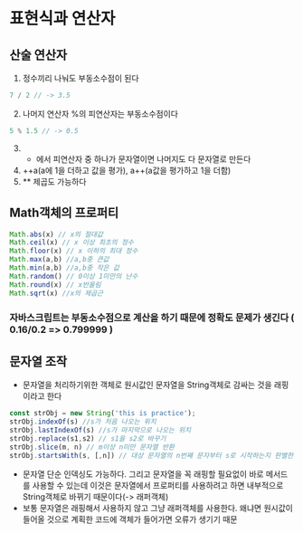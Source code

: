 # 표현식과 연산자

## 산술 연산자
1. 정수끼리 나눠도 부동소수점이 된다    
```javascript
7 / 2 // -> 3.5
```
2. 나머지 연산자 %의 피연산자는 부동소수점이다   
```javascript
5 % 1.5 // -> 0.5
```
3. + 에서 피연산자 중 하나가 문자열이면 나머지도 다 문자열로 만든다   
4. ++a(a에 1을 더하고 값을 평가), a++(a값을 평가하고 1을 더함)   
5. ** 제곱도 가능하다   

## Math객체의 프로퍼티
```javascript
Math.abs(x) // x의 절대값
Math.ceil(x) // x 이상 최초의 정수
Math.floor(x) // x 이하의 최대 정수
Math.max(a,b) //a,b중 큰값
Math.min(a,b) //a,b중 작은 값
Math.random() // 0이상 1미만의 난수
Math.round(x) // x반올림
Math.sqrt(x) //x의 제곱근
```

### 자바스크립트는 부동소수점으로 계산을 하기 때문에 정확도 문제가 생긴다 ( 0.16/0.2 => 0.799999 )

## 문자열 조작
- 문자열을 처리하기위한 객체로 원시값인 문자열을 String객체로 감싸는 것을 래핑이라고 한다   
```javascript
const strObj = new String('this is practice');
strObj.indexOf(s) //s가 처음 나오는 위치
strObj.lastIndexOf(s) //s가 마지막으로 나오는 위치
strObj.replace(s1,s2) // s1을 s2로 바꾸기
strObj.slice(m, n) // m이상 n미만 문자열 반환
strObj.startsWith(s, [,n]) // 대상 문자열의 n번째 문자부터 s로 시작하는지 판별한 논리값 리턴
```
- 문자열 단순 인덱싱도 가능하다. 그리고 문자열을 꼭 래핑할 필요없이 바로 메서드를 사용할 수 있는데 이것은 문자열에서 프로퍼티를 사용하려고 하면 내부적으로 String객체로 바뀌기 때문이다(-> 래퍼객체)   
- 보통 문자열은 래핑해서 사용하지 않고 그냥 래퍼객체를 사용한다. 왜냐면 원시값이 들어올 것으로 계획한 코드에 객체가 들어가면 오류가 생기기 때문   

